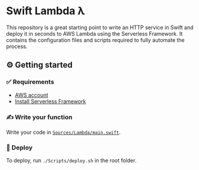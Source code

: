 # Swift Lambda λ

This repository is a great starting point to write an HTTP service in Swift and deploy it in seconds to AWS Lambda using the Serverless Framework. It contains the configuration files and scripts required to fully automate the process.

## ⚙️ Getting started

### ✅ Requirements
- [AWS account](https://aws.amazon.com/)
- [Install Serverless Framework](https://www.serverless.com/framework/docs/getting-started/)

### ✍️ Write your function

Write your code in [`Sources/Lambda/main.swift`](Sources/Lambda/main.swift).

### 🚀 Deploy

To deploy, run `./Scripts/deploy.sh` in the root folder.
